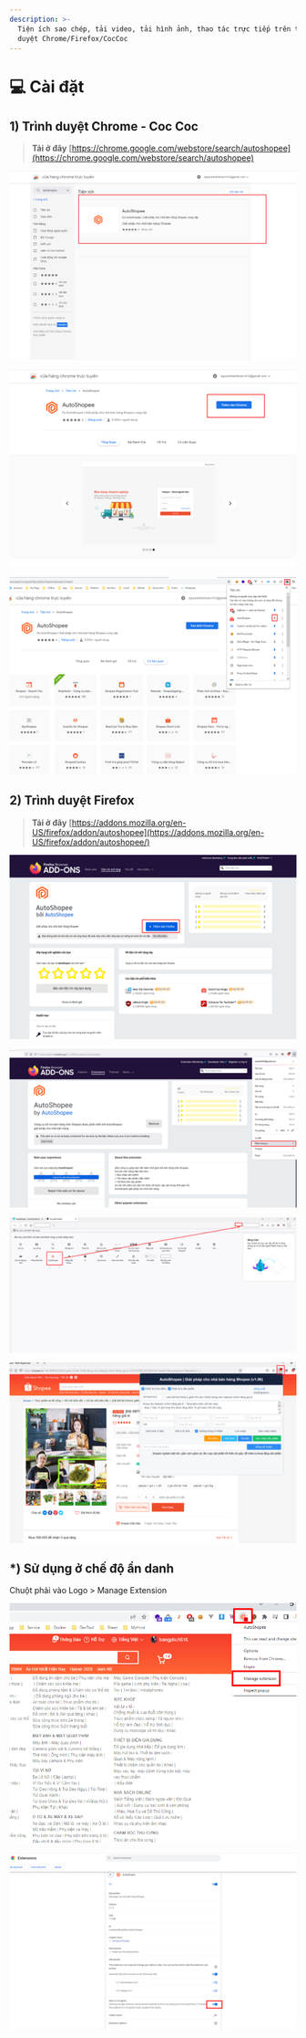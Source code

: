 ```yaml
---
description: >-
  Tiện ích sao chép, tải video, tải hình ảnh, thao tác trực tiếp trên trình
  duyệt Chrome/Firefox/CocCoc
---
```


# 💻 Cài đặt

## 1) Trình duyệt Chrome - Coc Coc

> **Tải ở đây** [https://chrome.google.com/webstore/search/autoshopee](https://chrome.google.com/webstore/search/autoshopee)

![Chọn Autoshopee](<../.gitbook/assets/image (1) (1) (1) (1) (1) (1).png>)

![Thêm vào Chrome](<../.gitbook/assets/image (2) (1) (1) (1).png>)

![](<../.gitbook/assets/image (3) (1) (1) (1) (1).png>)

## 2) Trình duyệt Firefox

> **Tải ở đây** [https://addons.mozilla.org/en-US/firefox/addon/autoshopee](https://addons.mozilla.org/en-US/firefox/addon/autoshopee/)

![Bấm thêm vào FireFox](<../.gitbook/assets/image (5) (1) (1) (1).png>)

![Thêm công cụ > Tuỳ biến thanh công cụ](<../.gitbook/assets/image (6) (1) (1).png>)

![Kéo thả Icon AutoShopee vào vị trí bất kì](<../.gitbook/assets/image (7) (1) (1).png>)

![Sử dụng tài khoản AutoShopee để đăng nhập](<../.gitbook/assets/image (8) (1) (1) (1).png>)

## \*) Sử dụng ở chế độ ẩn danh

Chuột phải vào Logo > Manage Extension

![](<../.gitbook/assets/image (277).png>)

![](<../.gitbook/assets/image (302).png>)

